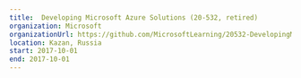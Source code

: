 ```yaml
---
title: 	Developing Microsoft Azure Solutions (20-532, retired)
organization: Microsoft
organizationUrl: https://github.com/MicrosoftLearning/20532-DevelopingMicrosoftAzureSolutions
location: Kazan, Russia
start: 2017-10-01
end: 2017-10-01
---
```

